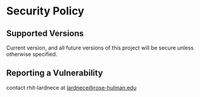 # Security Policy

## Supported Versions

Current version, and all future versions of this project will be secure unless otherwise specified. 

## Reporting a Vulnerability

contact rhit-lardnece at lardnece@rose-hulman.edu
